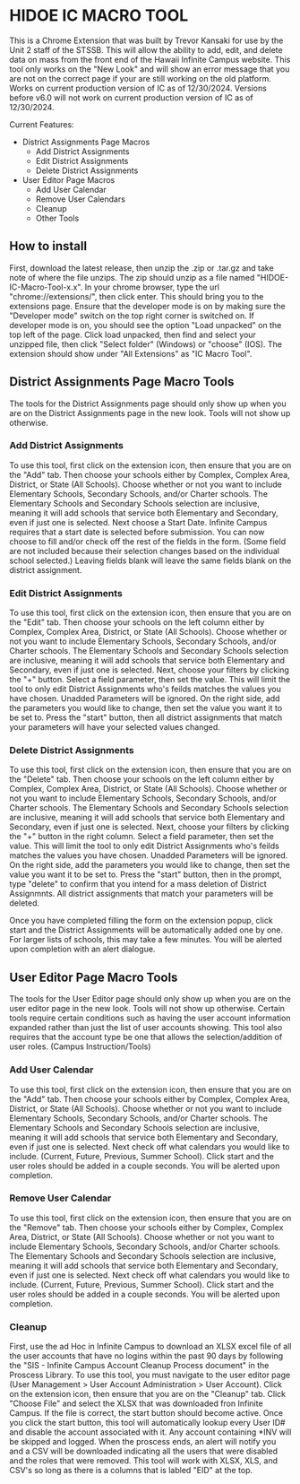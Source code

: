 # HIDOE IC MACRO TOOL
This is a Chrome Extension that was built by Trevor Kansaki for use by the Unit 2 staff of the STSSB. This will allow the ability to add, edit, and delete data on mass from the front end of the Hawaii Infinite Campus website. This tool only works on the "New Look" and will show an error message that you are not on the correct page if your are still working on the old platform. Works on current production version of IC as of 12/30/2024. Versions before v6.0 will not work on current production version of IC as of 12/30/2024.

Current Features:
- District Assignments Page Macros
	- Add District Assignments
	- Edit District Assignments
	- Delete District Assignments
- User Editor Page Macros
	- Add User Calendar
	- Remove User Calendars
	- Cleanup
	- Other Tools
## How to install
First, download the latest release, then unzip the .zip or .tar.gz and take note of where the file unzips. The zip should unzip as a file named "HIDOE-IC-Macro-Tool-x.x". In your chrome browser, type the url "chrome://extensions/", then click enter. This should bring you to the extensions page. Ensure that the developer mode is on by making sure the "Developer mode" switch on the top right corner is switched on. If developer mode is on, you should see the option "Load unpacked" on the top left of the page. Click load unpacked, then find and select your unzipped file, then click "Select folder" (Windows) or "choose" (IOS). The extension should show under "All Extensions" as "IC Macro Tool".
## District Assignments Page Macro Tools
The tools for the District Assignments page should only show up when you are on the District Assignments page in the new look. Tools will not show up otherwise.
### Add District Assignments
To use this tool, first click on the extension icon, then ensure that you are on the "Add" tab. Then choose your schools either by Complex, Complex Area, District, or State (All Schools). Choose whether or not you want to include Elementary Schools, Secondary Schools, and/or Charter schools. The Elementary Schools and Secondary Schools selection are inclusive, meaning it will add schools that service both Elementary and Secondary, even if just one is selected. Next choose a Start Date. Infinite Campus requires that a start date is selected before submission. You can now choose to fill and/or check off the rest of the fields in the form. (Some field are not included because their selection changes based on the individual school selected.) Leaving fields blank will leave the same fields blank on the district assignment.
### Edit District Assignments
To use this tool, first click on the extension icon, then ensure that you are on the "Edit" tab. Then choose your schools on the left column either by Complex, Complex Area, District, or State (All Schools). Choose whether or not you want to include Elementary Schools, Secondary Schools, and/or Charter schools. The Elementary Schools and Secondary Schools selection are inclusive, meaning it will add schools that service both Elementary and Secondary, even if just one is selected. Next, choose your filters by clicking the "+" button. Select a field parameter, then set the value. This will limit the tool to only edit District Assignments who's feilds matches the values you have chosen. Unadded Parameters will be ignored. On the right side, add the parameters you would like to change, then set the value you want it to be set to. Press the "start" button, then all district assignments that match your parameters will have your selected values changed.
### Delete District Assignments
To use this tool, first click on the extension icon, then ensure that you are on the "Delete" tab. Then choose your schools on the left column either by Complex, Complex Area, District, or State (All Schools). Choose whether or not you want to include Elementary Schools, Secondary Schools, and/or Charter schools. The Elementary Schools and Secondary Schools selection are inclusive, meaning it will add schools that service both Elementary and Secondary, even if just one is selected. Next, choose your filters by clicking the "+" button in the right column. Select a field parameter, then set the value. This will limit the tool to only edit District Assignments who's feilds matches the values you have chosen. Unadded Parameters will be ignored. On the right side, add the parameters you would like to change, then set the value you want it to be set to. Press the "start" button, then in the prompt, type "delete" to confirm that you intend for a mass deletion of District Assignmnts. All district assignments that match your parameters will be deleted.

Once you have completed filling the form on the extension popup, click start and the District Assignments will be automatically added one by one. For larger lists of schools, this may take a few minutes. You will be alerted upon completion with an alert dialogue.
## User Editor Page Macro Tools
The tools for the User Editor page should only show up when you are on the user editor page in the new look. Tools will not show up otherwise. Certain tools require certain conditions such as having the user account information expanded rather than just the list of user accounts showing. This tool also requires that the account type be one that allows the selection/addition of user roles. (Campus Instruction/Tools)
### Add User Calendar
To use this tool, first click on the extension icon, then ensure that you are on the "Add" tab. Then choose your schools either by Complex, Complex Area, District, or State (All Schools). Choose whether or not you want to include Elementary Schools, Secondary Schools, and/or Charter schools. The Elementary Schools and Secondary Schools selection are inclusive, meaning it will add schools that service both Elementary and Secondary, even if just one is selected. Next check off what calendars you would like to include. (Current, Future, Previous, Summer School). Click start and the user roles should be added in a couple seconds. You will be alerted upon completion.
### Remove User Calendar
To use this tool, first click on the extension icon, then ensure that you are on the "Remove" tab. Then choose your schools either by Complex, Complex Area, District, or State (All Schools). Choose whether or not you want to include Elementary Schools, Secondary Schools, and/or Charter schools. The Elementary Schools and Secondary Schools selection are inclusive, meaning it will add schools that service both Elementary and Secondary, even if just one is selected. Next check off what calendars you would like to include. (Current, Future, Previous, Summer School). Click start and the user roles should be added in a couple seconds. You will be alerted upon completion.
### Cleanup
First, use the ad Hoc in Infinite Campus to download an XLSX excel file of all the user accounts that have no logins within the past 90 days by following the "SIS - Infinite Campus Account Cleanup Process document" in the Proscess Library. To use this tool, you must navigate to the user editor page (User Management > User Account Administration > User Account). Click on the extension icon, then ensure that you are on the "Cleanup" tab. Click "Choose File" and select the XLSX that was downloaded fron Infinite Campus. If the file is correct, the start button should become active. Once you click the start button, this tool will automatically lookup every User ID# and disable the account associated with it. Any account containing \*INV will be skipped and logged. When the proscess ends, an alert will notify you and a CSV will be downloaded indicating all the users that were disabled and the roles that were removed. This tool will work with XLSX, XLS, and CSV's so long as there is a columns that is labled "EID" at the top.